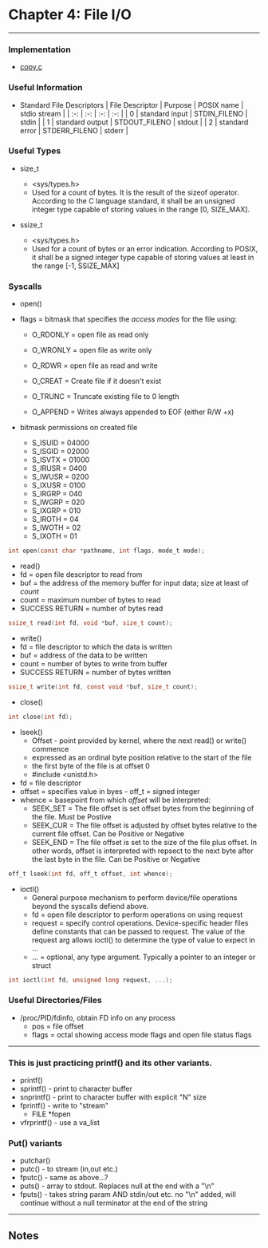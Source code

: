 # Chapter 4: File I/O 

---

### Implementation
* [copy.c](copy.c)


### Useful Information
* Standard File Descriptors
| File Descriptor | Purpose         | POSIX name    | stdio stream |
| :-:             | :-:             | :-:           | :-:          |
| 0               | standard input  | STDIN_FILENO  | stdin        |
| 1               | standard output | STDOUT_FILENO | stdout       |
| 2               | standard error  | STDERR_FILENO | stderr       |


### Useful Types
* size_t
	* <sys/types.h>
	* Used  for a  count of bytes. It is the result of the sizeof operator. According to the C language standard, it shall be an unsigned integer type capable of storing values in the range [0, SIZE_MAX].

* ssize_t
	* <sys/types.h>
	* Used for a count of bytes or an error indication.
According to POSIX, it shall be a signed integer type capable of storing values at least in the range [-1, SSIZE_MAX]



### Syscalls
* open()
* flags = bitmask that specifies the _access modes_ for the file using:
	* O_RDONLY	= open file as read only
	* O_WRONLY	= open file as write only
	* O_RDWR	= open file as read and write
 
	* O_CREAT	= Create file if it doesn't exist
	* O_TRUNC	= Truncate existing file to 0 length
	* O_APPEND	= Writes always appended to EOF (either R/W +x)
 
* bitmask permissions on created file
	* S_ISUID	= 04000
	* S_ISGID	= 02000
	* S_ISVTX	= 01000
	* S_IRUSR	= 0400
	* S_IWUSR	= 0200
	* S_IXUSR	= 0100
	* S_IRGRP	= 040
	* S_IWGRP	= 020
	* S_IXGRP	= 010
	* S_IROTH	= 04
	* S_IWOTH	= 02
	* S_IXOTH	= 01
```c
int open(const char *pathname, int flags, mode_t mode);
```

* read()
* fd = open file descriptor to read from
* buf = the address of the memory buffer for input data; size at least of _count_
* count = maximum number of bytes to read
* SUCCESS RETURN = number of bytes read
```c
ssize_t read(int fd, void *buf, size_t count);
```

* write()
* fd = file descriptor to which the data is written
* buf = address of the data to be written
* count = number of bytes to write from buffer
* SUCCESS RETURN = number of bytes written
```c
ssize_t write(int fd, const void *buf, size_t count);
```

* close()
```c
int close(int fd);
```

* lseek()
	* Offset - point provided by kernel, where the next read() or write() commence
	* expressed as an ordinal byte position relative to the start of the file
	* the first byte of the file is at offset 0
	* #include <unistd.h>
* fd = file descriptor
* offset = specifies value in byes - off_t = signed integer
* whence = basepoint from which _offset_ will be interpreted:
	* SEEK_SET = The file offset is set offset bytes from the beginning of the file. Must be Postive
	* SEEK_CUR = The file offset is adjusted by offset bytes relative to the current file offset. Can be Positive or Negative
	* SEEK_END = The file offset is set to the size of the file plus offset. In other words, offset is interpreted with repsect to the next byte after the last byte in the file. Can be Positive or Negative
```c
off_t lseek(int fd, off_t offset, int whence);
```


* ioctl()
	* General purpose mechanism to perform device/file operations beyond the syscalls defiend above.
	* fd = open file descriptor to perform operations on using request
	* request = specify control operations. Device-specific header files define constants that can be passed to request. The value of the request arg allows ioctl() to determine the type of value to expect in ...
	* ... = optional, any type argument. Typically a pointer to an integer or struct
```c
int ioctl(int fd, unsigned long request, ...);
```       


### Useful Directories/Files
* /proc/PID/fdinfo, obtain FD info on any process
	* pos = file offset
	* flags = octal showing access mode flags and open file status flags





---
### This is just practicing printf() and its other variants.
* printf()
* sprintf() - print to character buffer
* snprintf() - print to character buffer with explicit "N" size
* fprintf() - write to "stream"
	* FILE *fopen
* vfrprintf() - use a va_list

### Put() variants
* putchar()
* putc() - to stream (in,out etc.)
* fputc() - same as above...?
* puts() - array to stdout. Replaces null at the end with a "\n"
* fputs() - takes string param AND stdin/out etc. no "\n" added, will continue without a null terminator at the end of the string


---

## Notes


